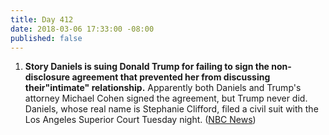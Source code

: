 ```yaml
---
title: Day 412
date: 2018-03-06 17:33:00 -08:00
published: false
---
```


1. **Story Daniels is suing Donald Trump for failing to sign the non-disclosure agreement that prevented her from discussing their"intimate" relationship.** Apparently both Daniels and Trump's attorney Michael Cohen signed the agreement, but Trump never did. Daniels, whose real name is Stephanie Clifford, filed a civil suit with the Los Angeles Superior Court Tuesday night. ([NBC News](https://www.nbcnews.com/politics/donald-trump/stormy-daniels-sues-trump-says-hush-agreement-invalid-because-he-n854246))